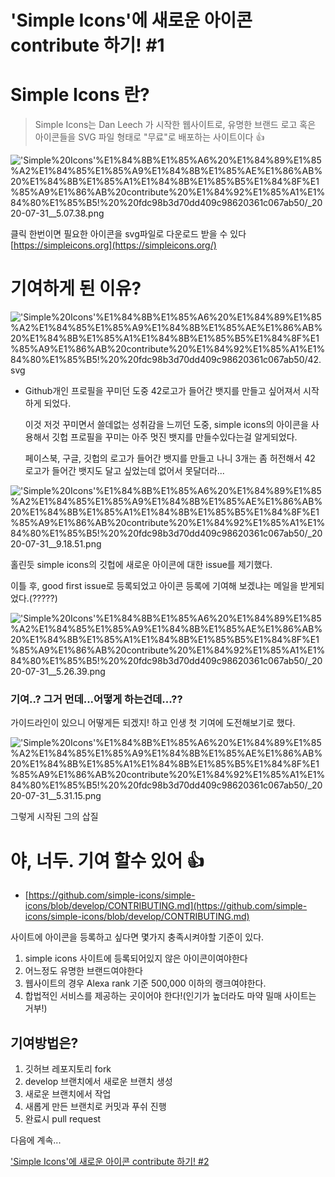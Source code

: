 # 'Simple Icons'에 새로운 아이콘 contribute 하기! #1

# Simple Icons 란?

> Simple Icons는 Dan Leech 가 시작한 웹사이트로, 유명한 브랜드 로고 혹은 아이콘들을 SVG 파일 형태로 "무료"로 배포하는 사이트이다 👍

!['Simple%20Icons'%E1%84%8B%E1%85%A6%20%E1%84%89%E1%85%A2%E1%84%85%E1%85%A9%E1%84%8B%E1%85%AE%E1%86%AB%20%E1%84%8B%E1%85%A1%E1%84%8B%E1%85%B5%E1%84%8F%E1%85%A9%E1%86%AB%20contribute%20%E1%84%92%E1%85%A1%E1%84%80%E1%85%B5!%20%20fdc98b3d70dd409c98620361c067ab50/_2020-07-31__5.07.38.png]('Simple%20Icons'%E1%84%8B%E1%85%A6%20%E1%84%89%E1%85%A2%E1%84%85%E1%85%A9%E1%84%8B%E1%85%AE%E1%86%AB%20%E1%84%8B%E1%85%A1%E1%84%8B%E1%85%B5%E1%84%8F%E1%85%A9%E1%86%AB%20contribute%20%E1%84%92%E1%85%A1%E1%84%80%E1%85%B5!%20%20fdc98b3d70dd409c98620361c067ab50/_2020-07-31__5.07.38.png)

클릭 한번이면 필요한 아이콘을 svg파일로 다운로드 받을 수 있다     [https://simpleicons.org](https://simpleicons.org/)

# 기여하게 된 이유?

!['Simple%20Icons'%E1%84%8B%E1%85%A6%20%E1%84%89%E1%85%A2%E1%84%85%E1%85%A9%E1%84%8B%E1%85%AE%E1%86%AB%20%E1%84%8B%E1%85%A1%E1%84%8B%E1%85%B5%E1%84%8F%E1%85%A9%E1%86%AB%20contribute%20%E1%84%92%E1%85%A1%E1%84%80%E1%85%B5!%20%20fdc98b3d70dd409c98620361c067ab50/42.svg]('Simple%20Icons'%E1%84%8B%E1%85%A6%20%E1%84%89%E1%85%A2%E1%84%85%E1%85%A9%E1%84%8B%E1%85%AE%E1%86%AB%20%E1%84%8B%E1%85%A1%E1%84%8B%E1%85%B5%E1%84%8F%E1%85%A9%E1%86%AB%20contribute%20%E1%84%92%E1%85%A1%E1%84%80%E1%85%B5!%20%20fdc98b3d70dd409c98620361c067ab50/42.svg)

- Github개인 프로필을 꾸미던 도중 42로고가 들어간 뱃지를 만들고 싶어져서 시작하게 되었다.

    이것 저것 꾸미면서 쓸데없는 성취감을 느끼던 도중,  simple icons의 아이콘을 사용해서 깃헙 프로필을 꾸미는 아주 멋진 뱃지를 만들수있다는걸 알게되었다. 

    페이스북, 구글, 깃헙의 로고가 들어간 뱃지를 만들고 나니 3개는 좀 허전해서 42 로고가 들어간 뱃지도 달고 싶었는데 없어서 못달더라...  

!['Simple%20Icons'%E1%84%8B%E1%85%A6%20%E1%84%89%E1%85%A2%E1%84%85%E1%85%A9%E1%84%8B%E1%85%AE%E1%86%AB%20%E1%84%8B%E1%85%A1%E1%84%8B%E1%85%B5%E1%84%8F%E1%85%A9%E1%86%AB%20contribute%20%E1%84%92%E1%85%A1%E1%84%80%E1%85%B5!%20%20fdc98b3d70dd409c98620361c067ab50/_2020-07-31__9.18.51.png]('Simple%20Icons'%E1%84%8B%E1%85%A6%20%E1%84%89%E1%85%A2%E1%84%85%E1%85%A9%E1%84%8B%E1%85%AE%E1%86%AB%20%E1%84%8B%E1%85%A1%E1%84%8B%E1%85%B5%E1%84%8F%E1%85%A9%E1%86%AB%20contribute%20%E1%84%92%E1%85%A1%E1%84%80%E1%85%B5!%20%20fdc98b3d70dd409c98620361c067ab50/_2020-07-31__9.18.51.png)

홀린듯 simple icons의 깃헙에 새로운 아이콘에 대한 issue를 제기했다.

이틀 후, good first issue로 등록되었고 아이콘 등록에 기여해 보겠냐는 메일을 받게되었다.(?????)

!['Simple%20Icons'%E1%84%8B%E1%85%A6%20%E1%84%89%E1%85%A2%E1%84%85%E1%85%A9%E1%84%8B%E1%85%AE%E1%86%AB%20%E1%84%8B%E1%85%A1%E1%84%8B%E1%85%B5%E1%84%8F%E1%85%A9%E1%86%AB%20contribute%20%E1%84%92%E1%85%A1%E1%84%80%E1%85%B5!%20%20fdc98b3d70dd409c98620361c067ab50/_2020-07-31__5.26.39.png]('Simple%20Icons'%E1%84%8B%E1%85%A6%20%E1%84%89%E1%85%A2%E1%84%85%E1%85%A9%E1%84%8B%E1%85%AE%E1%86%AB%20%E1%84%8B%E1%85%A1%E1%84%8B%E1%85%B5%E1%84%8F%E1%85%A9%E1%86%AB%20contribute%20%E1%84%92%E1%85%A1%E1%84%80%E1%85%B5!%20%20fdc98b3d70dd409c98620361c067ab50/_2020-07-31__5.26.39.png)

### 기여..? 그거 먼데...어떻게 하는건데...??

가이드라인이 있으니 어떻게든 되겠지! 하고 인생 첫 기여에 도전해보기로 했다.

!['Simple%20Icons'%E1%84%8B%E1%85%A6%20%E1%84%89%E1%85%A2%E1%84%85%E1%85%A9%E1%84%8B%E1%85%AE%E1%86%AB%20%E1%84%8B%E1%85%A1%E1%84%8B%E1%85%B5%E1%84%8F%E1%85%A9%E1%86%AB%20contribute%20%E1%84%92%E1%85%A1%E1%84%80%E1%85%B5!%20%20fdc98b3d70dd409c98620361c067ab50/_2020-07-31__5.31.15.png]('Simple%20Icons'%E1%84%8B%E1%85%A6%20%E1%84%89%E1%85%A2%E1%84%85%E1%85%A9%E1%84%8B%E1%85%AE%E1%86%AB%20%E1%84%8B%E1%85%A1%E1%84%8B%E1%85%B5%E1%84%8F%E1%85%A9%E1%86%AB%20contribute%20%E1%84%92%E1%85%A1%E1%84%80%E1%85%B5!%20%20fdc98b3d70dd409c98620361c067ab50/_2020-07-31__5.31.15.png)

그렇게 시작된 그의 삽질

# 야, 너두. 기여 할수 있어 👍

- [https://github.com/simple-icons/simple-icons/blob/develop/CONTRIBUTING.md](https://github.com/simple-icons/simple-icons/blob/develop/CONTRIBUTING.md)

 사이트에 아이콘을 등록하고 싶다면 몇가지 충족시켜야할 기준이 있다.

1. simple icons 사이트에 등록되어있지 않은 아이콘이여야한다
2. 어느정도 유명한 브랜드여야한다
3. 웹사이트의 경우 Alexa rank 기준 500,000 이하의 랭크여야한다.
4. 합법적인 서비스를 제공하는 곳이어야 한다!(인기가 높더라도 마약 밀매 사이트는 거부!)

## 기여방법은?

1. 깃허브 레포지토리 fork
2. develop 브랜치에서 새로운 브랜치 생성
3. 새로운 브랜치에서 작업
4. 새롭게 만든 브랜치로 커밋과 푸쉬 진행
5. 완료시 pull request

다음에 계속...

['Simple Icons'에 새로운 아이콘 contribute 하기! #2]('Simple%20Icons'%E1%84%8B%E1%85%A6%20%E1%84%89%E1%85%A2%E1%84%85%E1%85%A9%E1%84%8B%E1%85%AE%E1%86%AB%20%E1%84%8B%E1%85%A1%E1%84%8B%E1%85%B5%E1%84%8F%E1%85%A9%E1%86%AB%20contribute%20%E1%84%92%E1%85%A1%E1%84%80%E1%85%B5!%20%20fdc98b3d70dd409c98620361c067ab50/'Simple%20Icons'%E1%84%8B%E1%85%A6%20%E1%84%89%E1%85%A2%E1%84%85%E1%85%A9%E1%84%8B%E1%85%AE%E1%86%AB%20%E1%84%8B%E1%85%A1%E1%84%8B%E1%85%B5%E1%84%8F%E1%85%A9%E1%86%AB%20contribute%20%E1%84%92%E1%85%A1%E1%84%80%E1%85%B5!%20%209c4a0c3bc4d0403ab34112bbdd38d604.md)